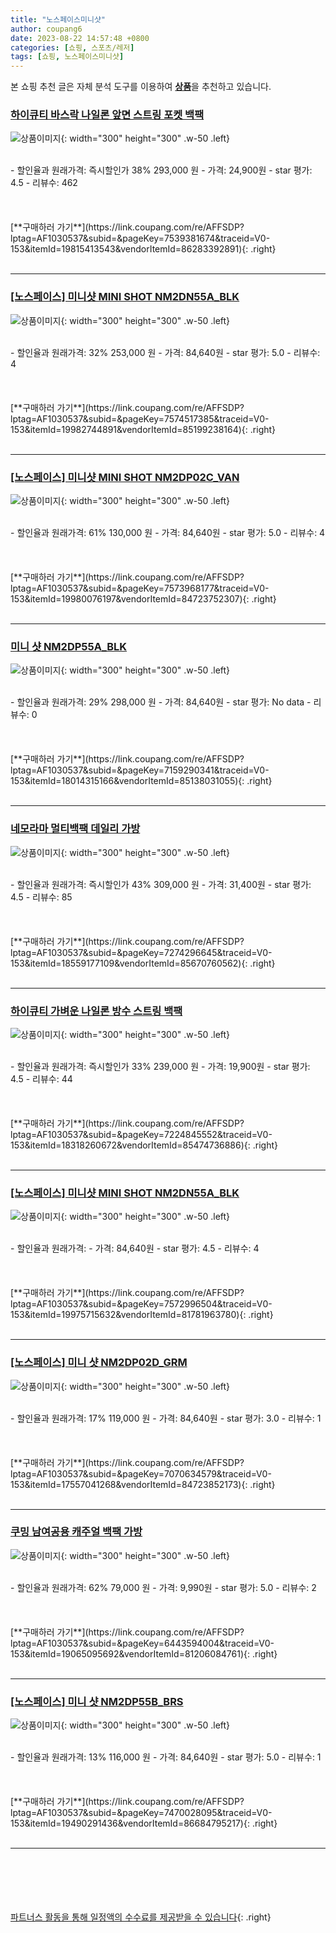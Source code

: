 ```yaml
---
title: "노스페이스미니샷"
author: coupang6
date: 2023-08-22 14:57:48 +0800
categories: [쇼핑, 스포츠/레저]
tags: [쇼핑, 노스페이스미니샷]
---
```


본 쇼핑 추천 글은 자체 분석 도구를 이용하여 [**상품**](https://link.coupang.com/a/bao1ui)을 추천하고 있습니다.

### [하이큐티 바스락 나일론 앞면 스트링 포켓 백팩](https://link.coupang.com/re/AFFSDP?lptag=AF1030537&subid=&pageKey=7539381674&traceid=V0-153&itemId=19815413543&vendorItemId=86283392891)

![상품이미지](https://thumbnail6.coupangcdn.com/thumbnails/remote/230x230ex/image/vendor_inventory/6c3a/fe5fe3d08f6f6582fdb952835ecf012462a279ed83561bd2403cf70e4d64.jpg){: width="300" height="300" .w-50 .left}


<br>
- 할인율과 원래가격: 즉시할인가 38%  293,000   원
- 가격: 24,900원
- star 평가: 4.5
- 리뷰수: 462
<br>
<br>
<br>
<br>
[**구매하러 가기**](https://link.coupang.com/re/AFFSDP?lptag=AF1030537&subid=&pageKey=7539381674&traceid=V0-153&itemId=19815413543&vendorItemId=86283392891){: .right}
<br>
<br>

---

### [[노스페이스] 미니샷 MINI SHOT NM2DN55A_BLK](https://link.coupang.com/re/AFFSDP?lptag=AF1030537&subid=&pageKey=7574517385&traceid=V0-153&itemId=19982744891&vendorItemId=85199238164)

![상품이미지](https://thumbnail9.coupangcdn.com/thumbnails/remote/230x230ex/image/vendor_inventory/0f0b/c6c78c37efbfabbd61fd08a5cff540b89f6683692c47c9378becc45974af.jpg){: width="300" height="300" .w-50 .left}


<br>
- 할인율과 원래가격: 32%  253,000   원
- 가격: 84,640원
- star 평가: 5.0
- 리뷰수: 4
<br>
<br>
<br>
<br>
[**구매하러 가기**](https://link.coupang.com/re/AFFSDP?lptag=AF1030537&subid=&pageKey=7574517385&traceid=V0-153&itemId=19982744891&vendorItemId=85199238164){: .right}
<br>
<br>

---

### [[노스페이스] 미니샷 MINI SHOT NM2DP02C_VAN](https://link.coupang.com/re/AFFSDP?lptag=AF1030537&subid=&pageKey=7573968177&traceid=V0-153&itemId=19980076197&vendorItemId=84723752307)

![상품이미지](https://thumbnail7.coupangcdn.com/thumbnails/remote/230x230ex/image/vendor_inventory/b6c7/23cbf531a77a2d97ec4b9f2e9457716084c2e35e4e1c1bc3370388e0955b.jpg){: width="300" height="300" .w-50 .left}


<br>
- 할인율과 원래가격: 61%  130,000   원
- 가격: 84,640원
- star 평가: 5.0
- 리뷰수: 4
<br>
<br>
<br>
<br>
[**구매하러 가기**](https://link.coupang.com/re/AFFSDP?lptag=AF1030537&subid=&pageKey=7573968177&traceid=V0-153&itemId=19980076197&vendorItemId=84723752307){: .right}
<br>
<br>

---

### [미니 샷 NM2DP55A_BLK](https://link.coupang.com/re/AFFSDP?lptag=AF1030537&subid=&pageKey=7159290341&traceid=V0-153&itemId=18014315166&vendorItemId=85138031055)

![상품이미지](https://thumbnail6.coupangcdn.com/thumbnails/remote/230x230ex/image/vendor_inventory/8bfe/d5765640cd5fc5fd0bfbac22b946794605d718ad339e7c9c7ea2c83e68da.jpg){: width="300" height="300" .w-50 .left}


<br>
- 할인율과 원래가격: 29%  298,000   원
- 가격: 84,640원
- star 평가: No data
- 리뷰수: 0
<br>
<br>
<br>
<br>
[**구매하러 가기**](https://link.coupang.com/re/AFFSDP?lptag=AF1030537&subid=&pageKey=7159290341&traceid=V0-153&itemId=18014315166&vendorItemId=85138031055){: .right}
<br>
<br>

---

### [네모라마 멀티백팩 데일리 가방](https://link.coupang.com/re/AFFSDP?lptag=AF1030537&subid=&pageKey=7274296645&traceid=V0-153&itemId=18559177109&vendorItemId=85670760562)

![상품이미지](https://thumbnail10.coupangcdn.com/thumbnails/remote/230x230ex/image/vendor_inventory/62f8/b288c2be5cd5bc84b70c36295203f88d3680fd983e0a01fcd4da0bdcbf96.jpg){: width="300" height="300" .w-50 .left}


<br>
- 할인율과 원래가격: 즉시할인가 43%  309,000   원
- 가격: 31,400원
- star 평가: 4.5
- 리뷰수: 85
<br>
<br>
<br>
<br>
[**구매하러 가기**](https://link.coupang.com/re/AFFSDP?lptag=AF1030537&subid=&pageKey=7274296645&traceid=V0-153&itemId=18559177109&vendorItemId=85670760562){: .right}
<br>
<br>

---

### [하이큐티 가벼운 나일론 방수 스트링 백팩](https://link.coupang.com/re/AFFSDP?lptag=AF1030537&subid=&pageKey=7224845552&traceid=V0-153&itemId=18318260672&vendorItemId=85474736886)

![상품이미지](https://thumbnail10.coupangcdn.com/thumbnails/remote/230x230ex/image/vendor_inventory/3c2f/42cc92bfc68838b166e1a5aae7c3fecfc5a5dd92f2a830fb17b0753d6b38.jpg){: width="300" height="300" .w-50 .left}


<br>
- 할인율과 원래가격: 즉시할인가 33%  239,000   원
- 가격: 19,900원
- star 평가: 4.5
- 리뷰수: 44
<br>
<br>
<br>
<br>
[**구매하러 가기**](https://link.coupang.com/re/AFFSDP?lptag=AF1030537&subid=&pageKey=7224845552&traceid=V0-153&itemId=18318260672&vendorItemId=85474736886){: .right}
<br>
<br>

---

### [[노스페이스] 미니샷 MINI SHOT NM2DN55A_BLK](https://link.coupang.com/re/AFFSDP?lptag=AF1030537&subid=&pageKey=7572996504&traceid=V0-153&itemId=19975715632&vendorItemId=81781963780)

![상품이미지](https://thumbnail7.coupangcdn.com/thumbnails/remote/230x230ex/image/vendor_inventory/79ba/64ccee03fbff5a07d0d3edfca6af0616a374cc33ea0e12664bb10e8534af.jpg){: width="300" height="300" .w-50 .left}


<br>
- 할인율과 원래가격: 
- 가격: 84,640원
- star 평가: 4.5
- 리뷰수: 4
<br>
<br>
<br>
<br>
[**구매하러 가기**](https://link.coupang.com/re/AFFSDP?lptag=AF1030537&subid=&pageKey=7572996504&traceid=V0-153&itemId=19975715632&vendorItemId=81781963780){: .right}
<br>
<br>

---

### [[노스페이스] 미니 샷 NM2DP02D_GRM](https://link.coupang.com/re/AFFSDP?lptag=AF1030537&subid=&pageKey=7070634579&traceid=V0-153&itemId=17557041268&vendorItemId=84723852173)

![상품이미지](https://thumbnail8.coupangcdn.com/thumbnails/remote/230x230ex/image/vendor_inventory/f0b4/098a2267d6b542dc356851e50e80645eede7707873f2c42c7d9cef1dbbe6.jpg){: width="300" height="300" .w-50 .left}


<br>
- 할인율과 원래가격: 17%  119,000   원
- 가격: 84,640원
- star 평가: 3.0
- 리뷰수: 1
<br>
<br>
<br>
<br>
[**구매하러 가기**](https://link.coupang.com/re/AFFSDP?lptag=AF1030537&subid=&pageKey=7070634579&traceid=V0-153&itemId=17557041268&vendorItemId=84723852173){: .right}
<br>
<br>

---

### [쿠밍 남여공용 캐주얼 백팩 가방](https://link.coupang.com/re/AFFSDP?lptag=AF1030537&subid=&pageKey=6443594004&traceid=V0-153&itemId=19065095692&vendorItemId=81206084761)

![상품이미지](https://thumbnail9.coupangcdn.com/thumbnails/remote/230x230ex/image/retail/images/4522593207723208-5515f0cd-5b7b-4ffe-95d5-de7c9cd44a86.jpg){: width="300" height="300" .w-50 .left}


<br>
- 할인율과 원래가격: 62%  79,000   원
- 가격: 9,990원
- star 평가: 5.0
- 리뷰수: 2
<br>
<br>
<br>
<br>
[**구매하러 가기**](https://link.coupang.com/re/AFFSDP?lptag=AF1030537&subid=&pageKey=6443594004&traceid=V0-153&itemId=19065095692&vendorItemId=81206084761){: .right}
<br>
<br>

---

### [[노스페이스] 미니 샷 NM2DP55B_BRS](https://link.coupang.com/re/AFFSDP?lptag=AF1030537&subid=&pageKey=7470028095&traceid=V0-153&itemId=19490291436&vendorItemId=86684795217)

![상품이미지](https://thumbnail8.coupangcdn.com/thumbnails/remote/230x230ex/image/vendor_inventory/14b2/ae7e35a6ac690e7e789b445626a89331a688614b63f8c36d3d24316eb3ce.jpg){: width="300" height="300" .w-50 .left}


<br>
- 할인율과 원래가격: 13%  116,000   원
- 가격: 84,640원
- star 평가: 5.0
- 리뷰수: 1
<br>
<br>
<br>
<br>
[**구매하러 가기**](https://link.coupang.com/re/AFFSDP?lptag=AF1030537&subid=&pageKey=7470028095&traceid=V0-153&itemId=19490291436&vendorItemId=86684795217){: .right}
<br>
<br>

---
<br><br><br><br><br> [파트너스 활동을 통해 일정액의 수수료를 제공받을 수 있습니다](https://link.coupang.com/a/bao1ui){: .right}